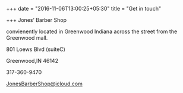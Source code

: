 +++
date = "2016-11-06T13:00:25+05:30"
title = "Get in touch"

+++
Jones’ Barber Shop  

convienently  located in Greenwood Indiana across the street from the Greenwood mall.

 801 Loews Blvd (suiteC) 

 Greenwood,IN 46142

 317-360-9470

 JonesBarberShop@icloud.com